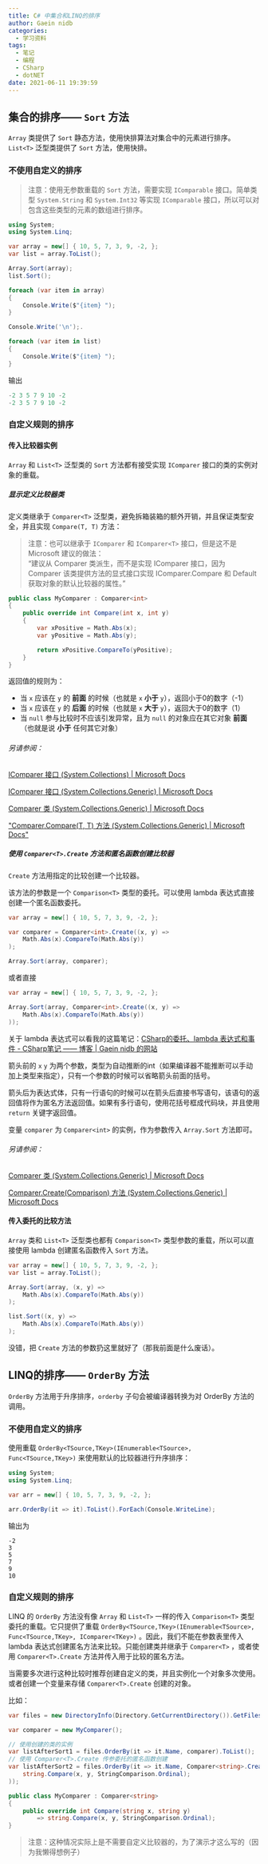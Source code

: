 ```yaml
---
title: C# 中集合和LINQ的排序
author: Gaein nidb
categories:
  - 学习资料
tags:
  - 笔记
  - 编程
  - CSharp
  - dotNET
date: 2021-06-11 19:39:59
---
```


## 集合的排序—— `Sort` 方法

`Array` 类提供了 `Sort` 静态方法，使用快排算法对集合中的元素进行排序。
`List<T>` 泛型类提供了 `Sort` 方法，使用快排。

### 不使用自定义的排序

> 注意：使用无参数重载的 `Sort` 方法，需要实现 `IComparable` 接口。简单类型 `System.String` 和 `System.Int32` 等实现 `IComparable` 接口，所以可以对包含这些类型的元素的数组进行排序。

```cs
using System;
using System.Linq;

var array = new[] { 10, 5, 7, 3, 9, -2, };
var list = array.ToList();

Array.Sort(array);
list.Sort();

foreach (var item in array)
{
    Console.Write($"{item} ");
}

Console.Write('\n');.

foreach (var item in list)
{
    Console.Write($"{item} ");
}

```
输出
```cs
-2 3 5 7 9 10 -2
-2 3 5 7 9 10 -2
```

### 自定义规则的排序

#### 传入比较器实例

`Array` 和 `List<T>` 泛型类的 `Sort` 方法都有接受实现 `IComparer` 接口的类的实例对象的重载。

##### 显示定义比较器类

定义类继承于 `Comparer<T>` 泛型类，避免拆箱装箱的额外开销，并且保证类型安全，并且实现 `Compare(T, T)` 方法：

> 注意：也可以继承于 `IComparer` 和 `IComparer<T>` 接口，但是这不是Microsoft 建议的做法：  
> “建议从 Comparer<T> 类派生，而不是实现 IComparer<T> 接口，因为 Comparer<T> 该类提供方法的显式接口实现 IComparer.Compare 和 Default 获取对象的默认比较器的属性。”

```cs
public class MyComparer : Comparer<int>
{
    public override int Compare(int x, int y)
    {
        var xPositive = Math.Abs(x);
        var yPositive = Math.Abs(y);

        return xPositive.CompareTo(yPositive);
    }
}
```

返回值的规则为：
* 当 `x` 应该在 `y` 的 **前面** 的时候（也就是 `x` **小于** `y`），返回小于0的数字（-1）
* 当 `x` 应该在 `y` 的 **后面** 的时候（也就是 `x` **大于** `y`），返回大于0的数字（1）
* 当 `null` 参与比较时不应该引发异常，且为 `null` 的对象应在其它对象 **前面**（也就是说 **小于** 任何其它对象）

###### 另请参阅：

[IComparer 接口 (System.Collections) | Microsoft Docs](https://docs.microsoft.com/zh-cn/dotnet/api/system.collections.icomparer?view=net-5.0)

[IComparer<T> 接口 (System.Collections.Generic) | Microsoft Docs](https://docs.microsoft.com/zh-cn/dotnet/api/system.collections.generic.icomparer-1?view=net-5.0)

[Comparer<T> 类 (System.Collections.Generic) | Microsoft Docs](https://docs.microsoft.com/zh-cn/dotnet/api/system.collections.generic.comparer-1?view=net-5.0)

["Comparer<T>.Compare(T, T) 方法 (System.Collections.Generic) | Microsoft Docs"](https://docs.microsoft.com/zh-cn/dotnet/api/system.collections.generic.comparer-1.compare?view=net-5.0)

##### 使用 `Comparer<T>.Create` 方法和匿名函数创建比较器

`Create` 方法用指定的比较创建一个比较器。

该方法的参数是一个 `Comparison<T>` 类型的委托。可以使用 lambda 表达式直接创建一个匿名函数委托。

```cs
var array = new[] { 10, 5, 7, 3, 9, -2, };

var comparer = Comparer<int>.Create((x, y) =>
    Math.Abs(x).CompareTo(Math.Abs(y))
);

Array.Sort(array, comparer);
```

或者直接

```cs
var array = new[] { 10, 5, 7, 3, 9, -2, };

Array.Sort(array, Comparer<int>.Create((x, y) =>
    Math.Abs(x).CompareTo(Math.Abs(y))
));
```

关于 lambda 表达式可以看我的这篇笔记：[CSharp的委托、lambda 表达式和事件 - CSharp笔记 —— 博客 | Gaein nidb 的网站](https://blog.gaein.cn/passages/CSharp-Note6-Delegates-lambda-Expressions-and-Events/)

箭头前的 `x` `y` 为两个参数，类型为自动推断的int（如果编译器不能推断可以手动加上类型来指定），只有一个参数的时候可以省略箭头前面的括号。

箭头后为表达式体，只有一行语句的时候可以在箭头后直接书写语句，该语句的返回值将作为匿名方法返回值。如果有多行语句，使用花括号框成代码块，并且使用 `return` 关键字返回值。

变量 `comparer` 为 `Comparer<int>` 的实例，作为参数传入 `Array.Sort` 方法即可。

###### 另请参阅：

[Comparer<T> 类 (System.Collections.Generic) | Microsoft Docs](https://docs.microsoft.com/zh-cn/dotnet/api/system.collections.generic.comparer-1?view=net-5.0)

[Comparer<T>.Create(Comparison<T>) 方法 (System.Collections.Generic) | Microsoft Docs](https://docs.microsoft.com/zh-cn/dotnet/api/system.collections.generic.comparer-1.create?view=net-5.0)

#### 传入委托的比较方法

`Array` 类和 `List<T>` 泛型类也都有 `Comparison<T>` 类型参数的重载，所以可以直接使用 lambda 创建匿名函数传入 `Sort` 方法。

```cs
var array = new[] { 10, 5, 7, 3, 9, -2, };
var list = array.ToList();

Array.Sort(array, (x, y) =>
    Math.Abs(x).CompareTo(Math.Abs(y))
);

list.Sort((x, y) =>
    Math.Abs(x).CompareTo(Math.Abs(y))
);
```

没错，把 `Create` 方法的参数扔这里就好了（那我前面是什么废话）。

## LINQ的排序—— `OrderBy` 方法

`OrderBy` 方法用于升序排序，`orderby` 子句会被编译器转换为对 OrderBy 方法的调用。

### 不使用自定义的排序

使用重载 `OrderBy<TSource,TKey>(IEnumerable<TSource>, Func<TSource,TKey>)` 来使用默认的比较器进行升序排序：

```cs
using System;
using System.Linq;

var arr = new[] { 10, 5, 7, 3, 9, -2, };

arr.OrderBy(it => it).ToList().ForEach(Console.WriteLine);
```

输出为
```
-2
3
5
7
9
10
```
### 自定义规则的排序

LINQ 的 `OrderBy` 方法没有像 `Array` 和 `List<T>` 一样的传入 `Comparison<T>` 类型委托的重载。它只提供了重载 `OrderBy<TSource,TKey>(IEnumerable<TSource>, Func<TSource,TKey>, IComparer<TKey>)` 。因此，我们不能在参数表里传入 lambda 表达式创建匿名方法来比较。只能创建类并继承于 `Comparer<T>` ，或者使用 `Comparer<T>.Create` 方法并传入用于比较的匿名方法。

当需要多次进行这种比较时推荐创建自定义的类，并且实例化一个对象多次使用。或者创建一个变量来存储 `Comparer<T>.Create` 创建的对象。

比如：

```cs
var files = new DirectoryInfo(Directory.GetCurrentDirectory()).GetFiles().ToList();

var comparer = new MyComparer();

// 使用创建的类的实例
var listAfterSort1 = files.OrderBy(it => it.Name, comparer).ToList();
// 使用 Comparer<T>.Create 传参委托的匿名函数创建
var listAfterSort2 = files.OrderBy(it => it.Name, Comparer<string>.Create((x, y) =>
    string.Compare(x, y, StringComparison.Ordinal);
));

public class MyComparer : Comparer<string>
{
    public override int Compare(string x, string y)
        => string.Compare(x, y, StringComparison.Ordinal);
}
```
> 注意：这种情况实际上是不需要自定义比较器的，为了演示才这么写的（因为我懒得想例子）